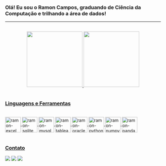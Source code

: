 ### Olá! Eu sou o Ramon Campos, graduando de Ciência da Computação e trilhando a área de dados!

---

<br>

<!--- STATS --->

<div align="center">
  <a href="https://github.com/ramon-campos">
  <img height = "180" src="https://github-readme-stats.vercel.app/api?username=ramon-campos&show_icons=true&theme=dark&include_all_commits=true&count_private=true"/>
  <img height = "180" src="https://github-readme-stats.vercel.app/api/top-langs/?username=ramon-campos&layout=compact&langs_count=7&theme=dark"/>
</div>

<br>

<!--- ICONS --->

### Linguagens e Ferramentas

<div style="display: inline_block"><br>
  <img align = "center" alt = "ramon-excel" height = "50" width = "50" src = "https://img.icons8.com/color/452/microsoft-excel-2019--v1.png">
  <img align = "center" alt = "ramon-sqlite" height = "50" width = "50" src = "https://cdn.jsdelivr.net/gh/devicons/devicon/icons/sqlite/sqlite-original.svg">
  <img align = "center" alt = "ramon-mysql" height = "50" width = "50" src = "https://cdn.jsdelivr.net/gh/devicons/devicon/icons/mysql/mysql-original.svg">
  <img align = "center" alt = "ramon-tableau" height = "50" width = "50" src = "https://img.icons8.com/color/344/tableau-software.png">
  <img align = "center" alt = "ramon-oracledb" height = "50" width = "50" src = "https://cdn.jsdelivr.net/gh/devicons/devicon/icons/oracle/oracle-original.svg">
  <img align = "center" alt = "ramon-python" height = "50" width = "50" src = "https://cdn.jsdelivr.net/gh/devicons/devicon/icons/python/python-original.svg">
  <img align = "center" alt = "ramon-numpy" height = "50" width = "50" src = "https://cdn.jsdelivr.net/gh/devicons/devicon/icons/numpy/numpy-original.svg">
  <img align = "center" alt = "ramon-pandas" height = "50" width = "50" src = "https://cdn.jsdelivr.net/gh/devicons/devicon/icons/pandas/pandas-original.svg">
</div>

<br>

<!--- BADGES --->

### Contato

<div>
  <a href="https://www.linkedin.com/in/ramonr-campos/" target="_blank"><img src="https://img.shields.io/badge/linkedin-%230077B5.svg?style=for-the-badge&logo=linkedin&logoColor=white\" target="_blank"></a>
  <a href="https://instagram.com/ramon.cmps" target="_blank"><img src="https://img.shields.io/badge/-Instagram-%23E4405F?style=for-the-badge&logo=instagram&logoColor=white" target="_blank"></a>
  <a href = "mailto:ramonramalhoc@gmail.com"><img src="https://img.shields.io/badge/Gmail-D14836?style=for-the-badge&logo=gmail&logoColor=white" target="_blank"></a>
</div>















<!---

<h1 align="center">👋 Olá, eu sou Ramon Campos</h1>
<h3 align="center">Graduando em Ciência da Computação</h3><br>

- 🌱 Não sou fã de praia, mas a ciência de dados é a minha!

- 💬 Pergunte-me sobre **Excel, SQL e Python**

- 📄 Saiba mais sobre o meu perfil profissional no [**LinkedIn**](https://www.linkedin.com/in/ramonr-campos/)

<h3 align="left">Conecte-se comigo:</h3>
<p align="left">
  <a href="https://linkedin.com/in/ramonr-campos" target="blank"> <img align="center" src="https://www.svgrepo.com/show/355096/linkedin.svg" alt="ramonr-campos" height="30" width="30" /></a> &nbsp&nbsp&nbsp&nbsp
  <a href="https://instagram.com/ramon.cmps" target="blank"><img align="center" src="https://www.svgrepo.com/show/111199/instagram.svg" alt="ramon.cmps" height="30" width="30" /></a>
</p>

<h3 align="left">Habilidades e Ferramentas:</h3>

<p align="left">
  <a href="https://www.microsoft.com/en-us/microsoft-365/excel"> 
    <img src="https://www.svgrepo.com/show/373589/excel.svg" alt="excel" width="40" height="40"/>
  </a> &nbsp&nbsp&nbsp&nbsp
  <a href="https://www.microsoft.com/en-us/sql-server/">
    <img src="https://img.icons8.com/color/480/microsoft-sql-server.png" alt="mssql" width="40" height="40"/> &nbsp&nbsp&nbsp&nbsp
  <a href="https://www.tableau.com/">
    <img src="https://www.svgrepo.com/show/354428/tableau-icon.svg" alt="tableau" width="40" height="40"/> &nbsp&nbsp&nbsp&nbsp
  <a href="https://www.python.org/">
    <img src="https://raw.githubusercontent.com/devicons/devicon/master/icons/python/python-original.svg" alt="python" width="40" height="40"/> &nbsp&nbsp&nbsp&nbsp
  <a href="https://www.oracle.com/br/database/">
    <img src="https://raw.githubusercontent.com/devicons/devicon/1119b9f84c0290e0f0b38982099a2bd027a48bf1/icons/oracle/oracle-original.svg" alt="python" width="60" height="60"/>
</p>

--->
